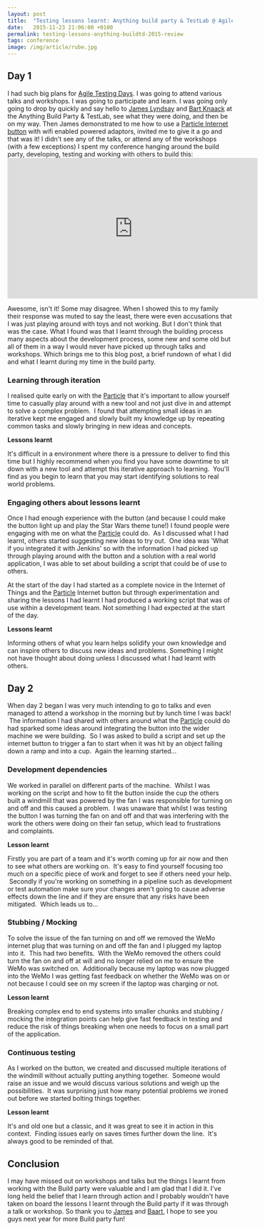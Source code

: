 ```yaml
---
layout: post
title:  "Testing lessons learnt: Anything build party & TestLab @ AgileTD 2015"
date:   2015-11-23 21:06:00 +0100
permalink: testing-lessons-anything-buildtd-2015-review
tags: conference
image: /img/article/rube.jpg
---
```


<h2>Day 1</h2>
I had such big plans for <a href="http://agiletestingdays.com" target="_blank">Agile Testing Days</a>. I was going to attend various talks and workshops. I was going to participate and learn. I was going only going to drop by quickly and say hello to <a href="https://twitter.com/workroomprds" target="_blank">James Lyndsay</a> and <a href="https://twitter.com/Btknaack" target="_blank">Bart Knaack</a> at the Anything Build Party &amp; TestLab, see what they were doing, and then be on my way. Then James demonstrated to me how to use a <a href="https://www.particle.io/button" target="_blank">Particle Internet button</a> with wifi enabled powered adaptors, invited me to give it a go and that was it! I didn't see any of the talks, or attend any of the workshops (with a few exceptions) I spent my conference hanging around the build party, developing, testing and working with others to build this:

<iframe width="560" height="315" src="https://www.youtube.com/embed/GW6PVHRDP7g" frameborder="0" allow="autoplay; encrypted-media" allowfullscreen></iframe>

Awesome, isn't it! Some may disagree. When I showed this to my family their response was muted to say the least, there were even accusations that I was just playing around with toys and not working. But I don't think that was the case. What I found was that I learnt through the building process many aspects about the development process, some new and some old but all of them in a way I would never have picked up through talks and workshops. Which brings me to this blog post, a brief rundown of what I did and what I learnt during my time in the build party.
<h3>Learning through iteration</h3>
I realised quite early on with the <a href="https://www.particle.io/button" target="_blank">Particle</a> that it's important to allow yourself time to casually play around with a new tool and not just dive in and attempt to solve a complex problem.  I found that attempting small ideas in an iterative kept me engaged and slowly built my knowledge up by repeating common tasks and slowly bringing in new ideas and concepts.

<strong>Lessons learnt</strong>

It's difficult in a environment where there is a pressure to deliver to find this time but I highly recommend when you find you have some downtime to sit down with a new tool and attempt this iterative approach to learning.  You'll find as you begin to learn that you may start identifying solutions to real world problems.
<h3>Engaging others about lessons learnt</h3>
Once I had enough experience with the button (and because I could make the button light up and play the Star Wars theme tune!) I found people were engaging with me on what the <a href="https://www.particle.io/button" target="_blank">Particle</a> could do.  As I discussed what I had learnt, others started suggesting new ideas to try out.  One idea was 'What if you integrated it with Jenkins' so with the information I had picked up through playing around with the button and a solution with a real world application, I was able to set about building a script that could be of use to others.

At the start of the day I had started as a complete novice in the Internet of Things and the <a href="https://www.particle.io/button" target="_blank">Particle</a> Internet button but through experimentation and sharing the lessons I had learnt I had produced a working script that was of use within a development team. Not something I had expected at the start of the day.

<strong>Lessons learnt</strong>

Informing others of what you learn helps solidify your own knowledge and can inspire others to discuss new ideas and problems. Something I might not have thought about doing unless I discussed what I had learnt with others.
<h2>Day 2</h2>
When day 2 began I was very much intending to go to talks and even managed to attend a workshop in the morning but by lunch time I was back!  The information I had shared with others around what the <a href="https://www.particle.io/button" target="_blank">Particle</a> could do had sparked some ideas around integrating the button into the wider machine we were building.  So I was asked to build a script and set up the internet button to trigger a fan to start when it was hit by an object falling down a ramp and into a cup.  Again the learning started...
<h3>Development dependencies</h3>
We worked in parallel on different parts of the machine.  Whilst I was working on the script and how to fit the button inside the cup the others built a windmill that was powered by the fan I was responsible for turning on and off and this caused a problem.  I was unaware that whilst I was testing the button I was turning the fan on and off and that was interfering with the work the others were doing on their fan setup, which lead to frustrations and complaints.

<strong>Lesson learnt</strong>

Firstly you are part of a team and it's worth coming up for air now and then to see what others are working on.  It's easy to find yourself focusing too much on a specific piece of work and forget to see if others need your help.  Secondly if you're working on something in a pipeline such as development or test automation make sure your changes aren't going to cause adverse effects down the line and if they are ensure that any risks have been mitigated.  Which leads us to...
<h3>Stubbing / Mocking</h3>
To solve the issue of the fan turning on and off we removed the WeMo internet plug that was turning on and off the fan and I plugged my laptop into it.  This had two benefits.  With the WeMo removed the others could turn the fan on and off at will and no longer relied on me to ensure the WeMo was switched on.  Additionally because my laptop was now plugged into the WeMo I was getting fast feedback on whether the WeMo was on or not because I could see on my screen if the laptop was charging or not.

<strong>Lesson learnt</strong>

Breaking complex end to end systems into smaller chunks and stubbing / mocking the integration points can help give fast feedback in testing and reduce the risk of things breaking when one needs to focus on a small part of the application.
<h3>Continuous testing</h3>
As I worked on the button, we created and discussed multiple iterations of the windmill without actually putting anything together.  Someone would raise an issue and we would discuss various solutions and weigh up the possibilities.  It was surprising just how many potential problems we ironed out before we started bolting things together.

<strong>Lesson learnt</strong>

It's and old one but a classic, and it was great to see it in action in this context.  Finding issues early on saves times further down the line.  It's always good to be reminded of that.
<h2>Conclusion</h2>
I may have missed out on workshops and talks but the things I learnt from working with the Build party were valuable and I am glad that I did it. I've long held the belief that I learn through action and I probably wouldn't have taken on board the lessons I learnt through the Build party if it was through a talk or workshop. So thank you to <a href="https://twitter.com/workroomprds" target="_blank">James</a> and <a href="https://twitter.com/Btknaack">Baart</a>, I hope to see you guys next year for more Build party fun!